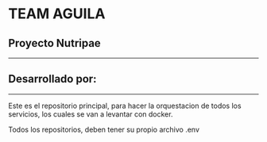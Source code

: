 # TEAM AGUILA

## Proyecto Nutripae

---

## Desarrollado por:

---

Este es el repositorio principal, para hacer la orquestacion de todos los servicios, los cuales se van a levantar con docker.

Todos los repositorios, deben tener su propio archivo .env